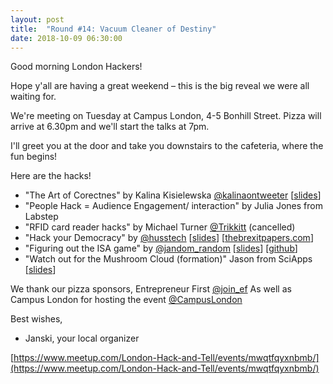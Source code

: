 ```yaml
---
layout: post
title:  "Round #14: Vacuum Cleaner of Destiny"
date: 2018-10-09 06:30:00
---
```


Good morning London Hackers!

Hope y'all are having a great weekend – this is the big reveal we were all waiting for.

We're meeting on Tuesday at Campus London, 4-5 Bonhill Street. Pizza will arrive at 6.30pm and we'll start the talks at 7pm.

I'll greet you at the door and take you downstairs to the cafeteria, where the fun begins!

Here are the hacks!
- "The Art of Corectnes" by Kalina Kisielewska [@kalinaontweeter](https://twitter.com/kalinaontweeter)
[[slides](https://drive.google.com/open?id=1lLHbWJOxYDdd-ukX3qkdJ9I4S9yfukH3)]
- "People Hack = Audience Engagement/ interaction" by Julia Jones from Labstep
- "RFID card reader hacks" by Michael Turner [@Trikkitt](https://twitter.com/Trikkitt) (cancelled)
- "Hack your Democracy" by [@husstech](https://twitter.com/husstech)
[[slides](https://drive.google.com/open?id=1tYE5luy7LGEXQDp_GxBneAm15Abua0vQ)]
[[thebrexitpapers.com](thebrexitpapers.com)]
- "Figuring out the ISA game" by [@jandom_random](https://twitter.com/jandom_random)
[[slides](https://drive.google.com/open?id=1UAAs6hHVlkLshvb5w8lIXSWNhlZZWVp6)]
[[github](https://github.com/jandom/fidelity-scraper)]
- "Watch out for the Mushroom Cloud (formation)" Jason from SciApps
[[slides](https://docs.google.com/presentation/d/1pjljx4_oLZAPSw0T7ORnpfgpqTxit_glsX6tp4n1RU0/edit)]

We thank our pizza sponsors, Entrepreneur First [@join_ef](https://twitter.com/join_ef)
As well as Campus London for hosting the event [@CampusLondon](https://twitter.com/CampusLondon)

Best wishes,

- Janski, your local organizer

[https://www.meetup.com/London-Hack-and-Tell/events/mwqtfqyxnbmb/](https://www.meetup.com/London-Hack-and-Tell/events/mwqtfqyxnbmb/)
